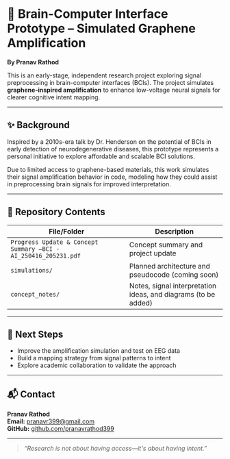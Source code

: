 # 🧠 Brain-Computer Interface Prototype – Simulated Graphene Amplification  
**By Pranav Rathod**

This is an early-stage, independent research project exploring signal preprocessing in brain-computer interfaces (BCIs). The project simulates **graphene-inspired amplification** to enhance low-voltage neural signals for clearer cognitive intent mapping.

---

## ✨ Background  
Inspired by a 2010s-era talk by Dr. Henderson on the potential of BCIs in early detection of neurodegenerative diseases, this prototype represents a personal initiative to explore affordable and scalable BCI solutions.

Due to limited access to graphene-based materials, this work simulates their signal amplification behavior in code, modeling how they could assist in preprocessing brain signals for improved interpretation.

---

## 📁 Repository Contents

| File/Folder                              | Description                                         |
|------------------------------------------|-----------------------------------------------------|
| `Progress Update & Concept Summary –BCI -AI_250416_205231.pdf` | Concept summary and project update                 |
| `simulations/`                            | Planned architecture and pseudocode (coming soon) |
| `concept_notes/`                          | Notes, signal interpretation ideas, and diagrams (to be added) |

---

## 🚀 Next Steps  
- Improve the amplification simulation and test on EEG data  
- Build a mapping strategy from signal patterns to intent  
- Explore academic collaboration to validate the approach  

---

## 📬 Contact  
**Pranav Rathod**  
**Email:** [pranavr399@gmail.com](mailto:pranavr399@gmail.com)  
**GitHub:** [github.com/pranavrathod399](https://github.com/pranavrathod399)

---

> *“Research is not about having access—it's about having intent.”*
